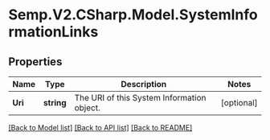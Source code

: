 # Semp.V2.CSharp.Model.SystemInformationLinks
## Properties

Name | Type | Description | Notes
------------ | ------------- | ------------- | -------------
**Uri** | **string** | The URI of this System Information object. | [optional] 

[[Back to Model list]](../README.md#documentation-for-models) [[Back to API list]](../README.md#documentation-for-api-endpoints) [[Back to README]](../README.md)

